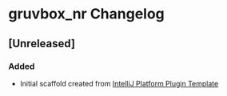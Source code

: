 <!-- Keep a Changelog guide -> https://keepachangelog.com -->

# gruvbox_nr Changelog

## [Unreleased]
### Added
- Initial scaffold created from [IntelliJ Platform Plugin Template](https://github.com/JetBrains/intellij-platform-plugin-template)
